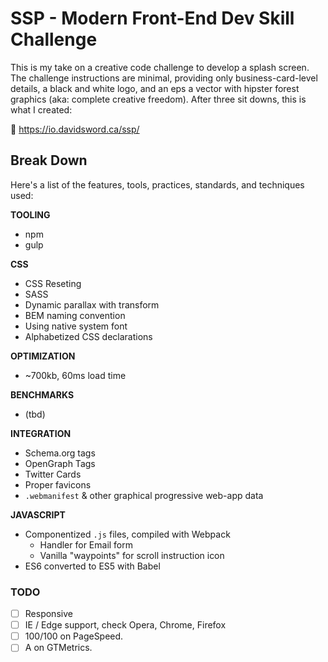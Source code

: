 # SSP - Modern Front-End Dev Skill Challenge

This is my take on a creative code challenge to develop a splash screen. The challenge instructions are minimal, providing only business-card-level details, a black and white logo, and an eps a vector with hipster forest graphics (aka: complete creative freedom). After three sit downs, this is what I created:

🚀 https://io.davidsword.ca/ssp/


## Break Down

Here's a list of the features, tools, practices, standards, and techniques used:

**TOOLING**

-   npm
-   gulp

**CSS**

-   CSS Reseting
-   SASS
-   Dynamic parallax with transform
-   BEM naming convention
-   Using native system font
-   Alphabetized CSS declarations

**OPTIMIZATION**

-   ~700kb, 60ms load time

**BENCHMARKS**

-   (tbd)

**INTEGRATION**

-   Schema.org tags
-   OpenGraph Tags
-   Twitter Cards
-   Proper favicons
-   `.webmanifest` & other graphical progressive web-app data

**JAVASCRIPT**

-   Componentized `.js` files, compiled with Webpack
    -   Handler for Email form
	-   Vanilla "waypoints" for scroll instruction icon
-   ES6 converted to ES5 with Babel

### TODO

- [ ] Responsive
- [ ] IE / Edge support, check Opera, Chrome, Firefox
- [ ] 100/100 on PageSpeed.
- [ ] A on GTMetrics.
